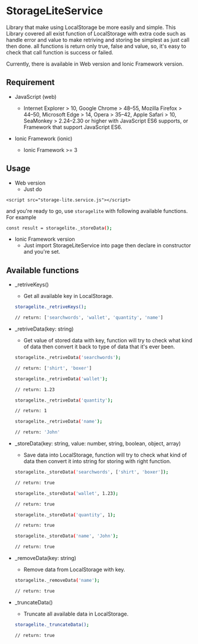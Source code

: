 # StorageLiteService
Library that make using LocalStorage be more easily and simple. This Library covered all exist function of LocalStorage with extra code such as handle error and value to make retriving and storing be simplest as just call then done. all functions is return only true, false and value, so, it's easy to check that call function is success or failed.

Currently, there is available in Web version and Ionic Framework version.

## Requirement
* JavaScript (web)
    - Internet Explorer > 10, Google Chrome > 48–55, Mozilla Firefox > 44–50, Microsoft Edge > 14, Opera > 35–42, Apple Safari > 10, SeaMonkey > 2.24–2.30 or higher with JavaScript ES6 supports, or Framework that support JavaScript ES6.

* Ionic Framework (ionic)
    - Ionic Framework >= 3

## Usage
- Web version
    - Just do 
```
<script src="storage-lite.service.js"></script>
```
and you're ready to go, use `storagelite` with following available functions. For example

```bash
const result = storagelite._storeData();
```

- Ionic Framework version
    - Just import StorageLiteService into page then declare in constructor and you're set.

## Available functions
- _retriveKeys()
    - Get all available key in LocalStorage.
    ```bash
    storagelite._retriveKeys();
    
    // return: ['searchwords', 'wallet', 'quantity', 'name']
    ```

- _retriveData(key: string)
    - Get value of stored data with key, function will try to check what kind of data then convert it back to type of data that it's ever been.
    ```bash
    storagelite._retriveData('searchwords');
    
    // return: ['shirt', 'boxer']

    storagelite._retriveData('wallet');
    
    // return: 1.23

    storagelite._retriveData('quantity');
    
    // return: 1

    storagelite._retriveData('name');
    
    // return: 'John'
    ```

- _storeData(key: string, value: number, string, boolean, object, array<any>)
    - Save data into LocalStorage, function will try to check what kind of data then convert it into string for storing with right function.
    ```bash
    storagelite._storeData('searchwords', ['shirt', 'boxer']);
    
    // return: true

    storagelite._storeData('wallet', 1.23);
    
    // return: true

    storagelite._storeData('quantity', 1);
    
    // return: true

    storagelite._storeData('name', 'John');
    
    // return: true
    ```

- _removeData(key: string)
    - Remove data from LocalStorage with key.
    ```bash
    storagelite._removeData('name');
    
    // return: true
    ```

- _truncateData()
    - Truncate all available data in LocalStorage.
    ```bash
    storagelite._truncateData();
    
    // return: true
    ```